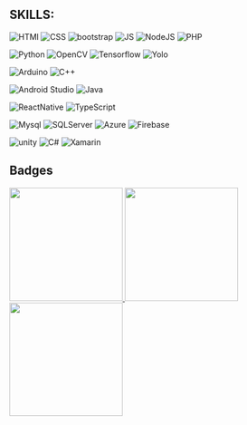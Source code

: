 ## SKILLS:

![HTMl](https://img.shields.io/badge/HTML5-E34F26?style=for-the-badge&logo=html5&logoColor=white) ![CSS](https://img.shields.io/badge/CSS3-1572B6?style=for-the-badge&logo=css3&logoColor=white) ![bootstrap](https://img.shields.io/badge/Bootstrap-563D7C?style=for-the-badge&logo=bootstrap&logoColor=white) ![JS](https://img.shields.io/badge/JavaScript-F7DF1E?style=for-the-badge&logo=javascript&logoColor=black) ![NodeJS](https://img.shields.io/badge/Node.js-43853D?style=for-the-badge&logo=node.js&logoColor=white) ![PHP](https://img.shields.io/badge/PHP-777BB4?style=for-the-badge&logo=php&logoColor=white)

![Python](https://img.shields.io/badge/Python-14354C?style=for-the-badge&logo=python&logoColor=white) ![OpenCV](https://img.shields.io/badge/Opencv-8b1df2?style=for-the-badge&logo=Opencv&logoColor=white)  ![Tensorflow](https://img.shields.io/badge/Tensorflow-fff?style=for-the-badge&logo=tensorflow&logoColor=orange) ![Yolo](https://img.shields.io/badge/yolo-000011?style=for-the-badge&logo=yolo&logoColor=0ff)

![Arduino](https://img.shields.io/badge/-Arduino-00979D?style=for-the-badge&logo=Arduino&logoColor=white) ![C++](https://img.shields.io/badge/c++-%2300599C.svg?style=for-the-badge&logo=c%2B%2B&logoColor=white)

![Android Studio](https://img.shields.io/badge/Android%20Studio-3DDC84.svg?style=for-the-badge&logo=android-studio&logoColor=white) ![Java](https://img.shields.io/badge/Java-ED8B00?style=for-the-badge&logo=java&logoColor=white)

![ReactNative](https://img.shields.io/badge/React_Native-20232A?style=for-the-badge&logo=react&logoColor=61DAFB) ![TypeScript](https://img.shields.io/badge/TypeScript-007ACC?style=for-the-badge&logo=typescript&logoColor=white)

![Mysql](https://img.shields.io/badge/MySQL-00000F?style=for-the-badge&logo=mysql&logoColor=white) ![SQLServer](https://img.shields.io/badge/Microsoft_SQL_Server-CC2927?style=for-the-badge&logo=microsoft-sql-server&logoColor=white) ![Azure](https://img.shields.io/badge/Microsoft_Azure-0089D6?style=for-the-badge&logo=microsoft-azure&logoColor=white) ![Firebase](https://img.shields.io/badge/Firebase-F29D0C?style=for-the-badge&logo=firebase&logoColor=white)
  
 ![unity](https://img.shields.io/badge/Unity-100000?style=for-the-badge&logo=unity&logoColor=white) ![C#](https://img.shields.io/badge/C%23-642076?style=for-the-badge&logo=c-sharp&logoColor=white) ![Xamarin](https://img.shields.io/badge/Xamarin-3498DB?style=for-the-badge&logo=xamarin&logoColor=white)
  
## Badges
<a href='https://www.credly.com/badges/e7c51eb2-0334-42b3-bdf2-4b4fa93cb013/linked_in_profile'>
  <img width="200px" src='https://images.credly.com/size/340x340/images/70eb1e3f-d4de-4377-a062-b20fb29594ea/azure-data-fundamentals-600x600.png'>
</a>
<a href='https://www.credly.com/badges/5fe57af5-9f6f-4976-9a36-e83e0494a508/linked_in_profile'>
  <img width="200px" src='https://images.credly.com/size/340x340/images/4136ced8-75d5-4afb-8677-40b6236e2672/azure-ai-fundamentals-600x600.png'>
</a>
<a href='https://www.credly.com/badges/1475d3bb-87d2-4df7-a75a-43f491b5a121/public_url'>
  <img width="200px" src='https://images.credly.com/size/340x340/images/14744318-8d6a-49c3-971d-6a4a0f524925/Certification_Designer_Core.png'>
</a>
